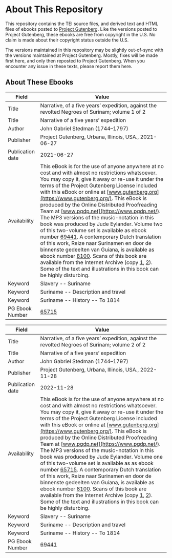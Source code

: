 # About This Repository

This repository contains the TEI source files, and derived text and HTML files of ebooks posted to [Project Gutenberg](https://www.gutenberg.org/). Like the versions posted to Project Gutenberg, these ebooks are free from copyright in the U.S. No claim is made about their copyright status outside the U.S.

The versions maintained in this repository may be slightly out-of-sync with the versions maintained at Project Gutenberg. Mostly, fixes will be made first here, and only then reposted to Project Gutenberg. When you encounter any issue in these texts, please report them here.

## About These Ebooks

| Field | Value |
|-------|-------|
| Title | Narrative, of a five years’ expedition, against the revolted Negroes of Surinam; volume 1 of 2 |
| Title | Narrative of a five years’ expedition |
| Author | John Gabriel Stedman (1744–1797) |
| Publisher | Project Gutenberg, Urbana, Illinois, USA., 2021-06-27 |
| Publication date | 2021-06-27 |
| Availability | This eBook is for the use of anyone anywhere at no cost and with almost no restrictions whatsoever. You may copy it, give it away or re-use it under the terms of the Project Gutenberg License included with this eBook or online at [www.gutenberg.org](https://www.gutenberg.org/). This eBook is produced by the Online Distributed Proofreading Team at [www.pgdp.net](https://www.pgdp.net/). The MP3 versions of the music-notation in this book was produced by Jude Eylander. Volume two of this two-volume set is available as ebook number [69441](https://www.gutenberg.org/ebooks/69441). A contemporary Dutch translation of this work, Reize naar Surinamen en door de binnenste gedeelten van Guiana, is available as ebook number [8100](https://www.gutenberg.org/ebooks/8100). Scans of this book are available from the Internet Archive (copy [1](https://archive.org/details/narrativeoffivey01sted_0/), [2](https://archive.org/details/b28770092_0001/)). Some of the text and illustrations in this book can be highly disturbing. |
| Keyword | Slavery -- Suriname |
| Keyword | Suriname -- Description and travel |
| Keyword | Suriname -- History -- To 1814 |
| PG Ebook Number | [65715](https://www.gutenberg.org/ebooks/65715) |


| Field | Value |
|-------|-------|
| Title | Narrative, of a five years’ expedition, against the revolted Negroes of Surinam; volume 2 of 2 |
| Title | Narrative of a five years’ expedition |
| Author | John Gabriel Stedman (1744–1797) |
| Publisher | Project Gutenberg, Urbana, Illinois, USA., 2022-11-28 |
| Publication date | 2022-11-28 |
| Availability | This eBook is for the use of anyone anywhere at no cost and with almost no restrictions whatsoever. You may copy it, give it away or re-use it under the terms of the Project Gutenberg License included with this eBook or online at [www.gutenberg.org](https://www.gutenberg.org/). This eBook is produced by the Online Distributed Proofreading Team at [www.pgdp.net](https://www.pgdp.net/). The MP3 versions of the music-notation in this book was produced by Jude Eylander. Volume one of this two-volume set is available as as ebook number [65715](https://www.gutenberg.org/ebooks/65715). A contemporary Dutch translation of this work, Reize naar Surinamen en door de binnenste gedeelten van Guiana, is available as ebook number [8100](https://www.gutenberg.org/ebooks/8100). Scans of this book are available from the Internet Archive (copy [1](https://archive.org/details/narrativeoffivey02sted/), [2](https://archive.org/details/b28770092_0002/)). Some of the text and illustrations in this book can be highly disturbing. |
| Keyword | Slavery -- Suriname |
| Keyword | Suriname -- Description and travel |
| Keyword | Suriname -- History -- To 1814 |
| PG Ebook Number | [69441](https://www.gutenberg.org/ebooks/69441) |

